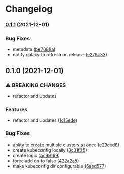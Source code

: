 # Changelog

### [0.1.1](https://www.github.com/kameshsampath/ansible-role-minikube/compare/v0.1.0...v0.1.1) (2021-12-01)


### Bug Fixes

* metadata ([be7088a](https://www.github.com/kameshsampath/ansible-role-minikube/commit/be7088aaeb3167bdb8898d0ebabba0a479ad5323))
* notify galaxy to refresh on release ([e278c33](https://www.github.com/kameshsampath/ansible-role-minikube/commit/e278c337af60b3a7e81d27abfe23ec6502eca86e))

## 0.1.0 (2021-12-01)


### ⚠ BREAKING CHANGES

* refactor and updates

### Features

* refactor and updates ([1c15ede](https://www.github.com/kameshsampath/ansible-role-minikube/commit/1c15edece04766f7d97f34cb5ea28d5900fe1495))


### Bug Fixes

* ablity to create multiple clusters at once ([e29ced8](https://www.github.com/kameshsampath/ansible-role-minikube/commit/e29ced815a83cfa899640f9355d46a8bde9dd34e))
* create kubeconfig locally ([3c31f35](https://www.github.com/kameshsampath/ansible-role-minikube/commit/3c31f35378d4c4086728d57d3c242dc2002872c7))
* create logic ([ac99169](https://www.github.com/kameshsampath/ansible-role-minikube/commit/ac991696e3cf938fbffc8c4502e2b1f468c3fb7b))
* force add on to false ([422a2a5](https://www.github.com/kameshsampath/ansible-role-minikube/commit/422a2a55dd10783bb84ce204d440a21ae4051fac))
* make kubeconfig dir configurable ([6aed577](https://www.github.com/kameshsampath/ansible-role-minikube/commit/6aed577d341e2d3626cb3b5919735391a6f2bc55))
